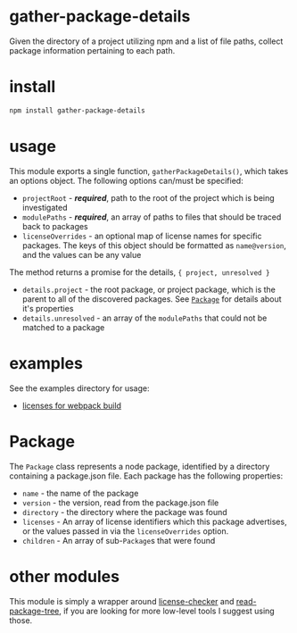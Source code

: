 # gather-package-details

Given the directory of a project utilizing npm and a list of file paths, collect package information pertaining to each path.

# install

```sh
npm install gather-package-details
```

# usage

This module exports a single function, `gatherPackageDetails()`, which takes an options object. The following options can/must be specified:

 - `projectRoot` - ***required***, path to the root of the project which is being investigated
 - `modulePaths` - ***required***, an array of paths to files that should be traced back to packages
 - `licenseOverrides` - an optional map of license names for specific packages. The keys of this object should be formatted as `name@version`, and the values can be any value

The method returns a promise for the details, `{ project, unresolved }`

 - `details.project` - the root package, or project package, which is the parent to all of the discovered packages. See [`Package`](#package) for details about it's properties
 - `details.unresolved` - an array of the `modulePaths` that could not be matched to a package

# examples

See the examples directory for usage:

 - [licenses for webpack build](examples/licenses-for-webpack-build)

# Package

The `Package` class represents a node package, identified by a directory containing a package.json file. Each package has the following properties:

 - `name` - the name of the package
 - `version` - the version, read from the package.json file
 - `directory` - the directory where the package was found
 - `licenses` - An array of license identifiers which this package advertises, or the values passed in via the `licenseOverrides` option.
 - `children` - An array of sub-`Package`s that were found

# other modules

This module is simply a wrapper around [license-checker](https://www.npmjs.com/package/license-checker) and [read-package-tree](https://www.npmjs.com/package/read-package-tree), if you are looking for more low-level tools I suggest using those.

